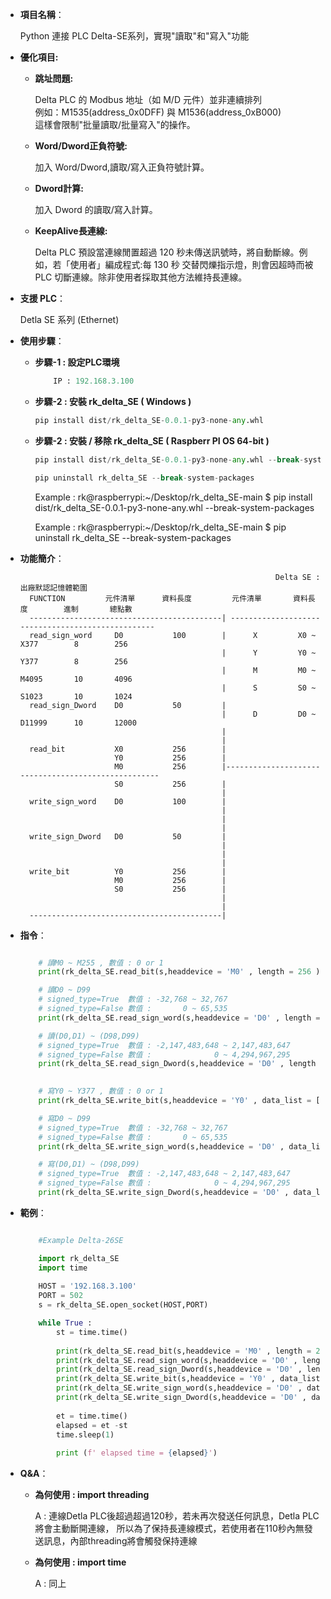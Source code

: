 - **項目名稱**：
    
    Python 連接 PLC Delta-SE系列，實現"讀取"和"寫入"功能<br>



- **優化項目:**

    - **跳址問題:**<br>

        Delta PLC 的 Modbus 地址（如 M/D 元件）並非連續排列<br>
        例如：M1535(address_0x0DFF) 與 M1536(address_0xB000)<br>
        這樣會限制"批量讀取/批量寫入"的操作。<br>

    - **Word/Dword正負符號:**<br>

        加入 Word/Dword,讀取/寫入正負符號計算。

    - **Dword計算:**<br>
    
        加入 Dword 的讀取/寫入計算。
    
    - **KeepAlive長連線:**<br>
        
        Delta PLC 預設當連線閒置超過 120 秒未傳送訊號時，將自動斷線。例如，若「使用者」編成程式:每 130 秒
        交替閃爍指示燈，則會因超時而被 PLC 切斷連線。除非使用者採取其他方法維持長連線。

- **支援 PLC**：
    
    Detla SE 系列 (Ethernet)

- **使用步驟**：

    - **步驟-1 : 設定PLC環境**
        ```python
            IP : 192.168.3.100
        ```

    - **步驟-2 : 安裝 rk_delta_SE ( Windows )**
        ```python
        pip install dist/rk_delta_SE-0.0.1-py3-none-any.whl
        ```

    - **步驟-2 : 安裝 / 移除 rk_delta_SE ( Raspberr PI OS 64-bit )**
        ```python
        pip install dist/rk_delta_SE-0.0.1-py3-none-any.whl --break-system-packages
        ```
        ```python
        pip uninstall rk_delta_SE --break-system-packages
        ```
        Example : rk@raspberrypi:~/Desktop/rk_delta_SE-main $ pip install dist/rk_delta_SE-0.0.1-py3-none-any.whl --break-system-packages<br>

        Example : rk@raspberrypi:~/Desktop/rk_delta_SE-main $ pip uninstall rk_delta_SE --break-system-packages<br>

- **功能簡介**：
 

                                                               Delta SE : 出廠默認記憶體範圍
        FUNCTION         元件清單      資料長度         元件清單       資料長度        進制       總點數
        -------------------------------------------| --------------------------------------------------
        read_sign_word     D0           100        |      X         X0 ~ X377        8        256    
                                                   |      Y         Y0 ~ Y377        8        256    
                                                   |      M         M0 ~ M4095       10       4096    
                                                   |      S         S0 ~ S1023       10       1024     
        read_sign_Dword    D0           50         |         
                                                   |      D         D0 ~ D11999      10       12000 
                                                   |
                                                   |  
        read_bit           X0           256        |           
                           Y0           256        |        
                           M0           256        |----------------------------------------------------
                           S0           256        |
                                                   |                                                   
        write_sign_word    D0           100        |
                                                   |
                                                   |
                                                   |
        write_sign_Dword   D0           50         |
                                                   | 
                                                   |
                                                   |
        write_bit          Y0           256        |
                           M0           256        |
                           S0           256        |
                                                   |
                                                   |                
        -------------------------------------------|

- **指令**：
    ```python  

        # 讀M0 ~ M255 , 數值 : 0 or 1
        print(rk_delta_SE.read_bit(s,headdevice = 'M0' , length = 256 ))

        # 讀D0 ~ D99              
        # signed_type=True  數值 : -32,768 ~ 32,767 
        # signed_type=False 數值 :       0 ~ 65,535 
        print(rk_delta_SE.read_sign_word(s,headdevice = 'D0' , length = 100, signed_type=True))

        # 讀(D0,D1) ~ (D98,D99)  
        # signed_type=True  數值 : -2,147,483,648 ~ 2,147,483,647 
        # signed_type=False 數值 :              0 ~ 4,294,967,295       
        print(rk_delta_SE.read_sign_Dword(s,headdevice = 'D0' , length =50 , signed_type=True))
     

        # 寫Y0 ~ Y377 , 數值 : 0 or 1
        print(rk_delta_SE.write_bit(s,headdevice = 'Y0' , data_list = [1]*256 )) 

        # 寫D0 ~ D99              
        # signed_type=True  數值 : -32,768 ~ 32,767
        # signed_type=False 數值 :       0 ~ 65,535 
        print(rk_delta_SE.write_sign_word(s,headdevice = 'D0' , data_list = [-999]*100 ,signed_type =True))

        # 寫(D0,D1) ~ (D98,D99)  
        # signed_type=True  數值 : -2,147,483,648 ~ 2,147,483,647 
        # signed_type=False 數值 :              0 ~ 4,294,967,295       
        print(rk_delta_SE.write_sign_Dword(s,headdevice = 'D0' , data_list = [9999999]*50 ,signed_type =True))


    ```
- **範例**：
    ```python  

        #Example Delta-26SE

        import rk_delta_SE 
        import time
        
        HOST = '192.168.3.100'
        PORT = 502
        s = rk_delta_SE.open_socket(HOST,PORT) 
 
        while True :
            st = time.time()
            
            print(rk_delta_SE.read_bit(s,headdevice = 'M0' , length = 256 ))
            print(rk_delta_SE.read_sign_word(s,headdevice = 'D0' , length = 100, signed_type=True))
            print(rk_delta_SE.read_sign_Dword(s,headdevice = 'D0' , length =50 , signed_type=True))   
            print(rk_delta_SE.write_bit(s,headdevice = 'Y0' , data_list = [1]*256 )) 
            print(rk_delta_SE.write_sign_word(s,headdevice = 'D0' , data_list = [-999]*100 ,signed_type =True))
            print(rk_delta_SE.write_sign_Dword(s,headdevice = 'D0' , data_list = [9999999]*50 ,signed_type =True))
        
            et = time.time()
            elapsed = et -st
            time.sleep(1)  
            
            print (f' elapsed time = {elapsed}')

    
- **Q&A**：

    - **為何使用 : import threading**
    
        A : 連線Detla PLC後超過超過120秒，若未再次發送任何訊息，Detla PLC將會主動斷開連線，
            所以為了保持長連線模式，若使用者在110秒內無發送訊息，內部threading將會觸發保持連線<br>

    - **為何使用 : import time**

        A : 同上

 